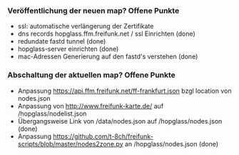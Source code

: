### Veröffentlichung der neuen map? Offene Punkte

- ssl: automatische verlängerung der Zertifikate
- dns records hopglass.ffm.freifunk.net / ssl Einrichten (done)
- redundate fastd tunnel (done)
- hopglass-server einrichten (done)
- mac-Adressen Generierung auf den fastd's verstehen (done)

### Abschaltung der aktuellen map? Offene Punkte

- Anpassung https://api.ffm.freifunk.net/ff-frankfurt.json bzgl location von nodes.json
- Anpassung von http://www.freifunk-karte.de/ auf /hopglass/nodelist.json
- Übergangsweise Link von /data/nodes.json auf /hopglass/nodes.json (done)
- Anpassung https://github.com/t-8ch/freifunk-scripts/blob/master/nodes2zone.py an /hopglass/nodes.json (done)
